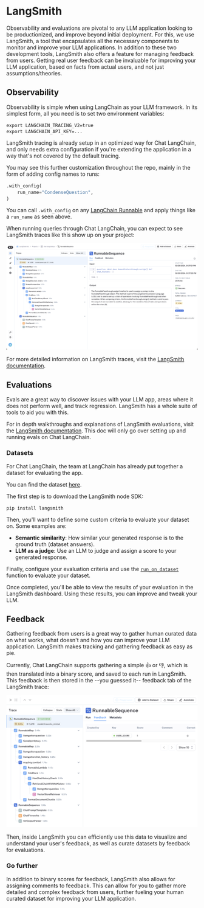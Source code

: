 # LangSmith

Observability and evaluations are pivotal to any LLM application looking to be productionized, and improve beyond initial deployment.
For this, we use LangSmith, a tool that encapsulates all the necessary components to monitor and improve your LLM applications.
In addition to these two development tools, LangSmith also offers a feature for managing feedback from users.
Getting real user feedback can be invaluable for improving your LLM application, based on facts from actual users, and not just assumptions/theories.

## Observability

Observability is simple when using LangChain as your LLM framework. In its simplest form, all you need is to set two environment variables:

```shell
export LANGCHAIN_TRACING_V2=true
export LANGCHAIN_API_KEY=...
```

LangSmith tracing is already setup in an optimized way for Chat LangChain, and only needs extra configuration if you're extending the application in a way that's not covered by the default tracing.

You may see this further customization throughout the repo, mainly in the form of adding config names to runs:

```python
.with_config(
    run_name="CondenseQuestion",
)
```

You can call `.with_config` on any [LangChain Runnable](https://python.langchain.com/docs/expression_language/) and apply things like a `run_name` as seen above.

When running queries through Chat LangChain, you can expect to see LangSmith traces like this show up on your project:

![LangSmith Traces](./assets/images/langsmith_trace.png)

For more detailed information on LangSmith traces, visit the [LangSmith documentation](https://docs.smith.langchain.com/tracing/).

## Evaluations

Evals are a great way to discover issues with your LLM app, areas where it does not perform well, and track regression. LangSmith has a whole suite of tools to aid you with this.

For in depth walkthroughs and explanations of LangSmith evaluations, visit the [LangSmith documentation](https://docs.smith.langchain.com/evaluation). This doc will only go over setting up and running evals on Chat LangChain.

### Datasets

For Chat LangChain, the team at LangChain has already put together a dataset for evaluating the app.

You can find the dataset [here](https://smith.langchain.com/public/452ccafc-18e1-4314-885b-edd735f17b9d/d).

The first step is to download the LangSmith node SDK:

```shell
pip install langsmith
```

Then, you'll want to define some custom criteria to evaluate your dataset on. Some examples are:

- **Semantic similarity**: How similar your generated response is to the ground truth (dataset answers).
- **LLM as a judge**: Use an LLM to judge and assign a score to your generated response.

Finally, configure your evaluation criteria and use the [`run_on_dataset`](https://api.python.langchain.com/en/latest/smith/langchain.smith.evaluation.runner_utils.run_on_dataset.html#langchain.smith.evaluation.runner_utils.run_on_dataset) function to evaluate your dataset.

Once completed, you'll be able to view the results of your evaluation in the LangSmith dashboard. Using these results, you can improve and tweak your LLM.

## Feedback

Gathering feedback from users is a great way to gather human curated data on what works, what doesn't and how you can improve your LLM application. LangSmith makes tracking and gathering feedback as easy as pie.

Currently, Chat LangChain supports gathering a simple 👍 or 👎, which is then translated into a binary score, and saved to each run in LangSmith. This feedback is then stored in the --you guessed it-- feedback tab of the LangSmith trace:

![LangSmith Feedback](./assets/images/langsmith_feedback.png)

Then, inside LangSmith you can efficiently use this data to visualize and understand your user's feedback, as well as curate datasets by feedback for evaluations.

### Go further

In addition to binary scores for feedback, LangSmith also allows for assigning comments to feedback. This can allow for you to gather more detailed and complex feedback from users, further fueling your human curated dataset for improving your LLM application.